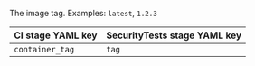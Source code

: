 The image tag. Examples: `latest`, `1.2.3`

| CI stage YAML key | SecurityTests stage YAML key |
| ------------ | ----------------------- |
| `container_tag` | `tag` |